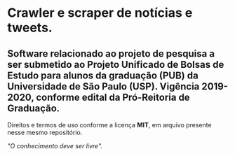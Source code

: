 # Crawler e scraper de notícias e tweets.

## Software relacionado ao projeto de pesquisa a ser submetido ao Projeto Unificado de Bolsas de Estudo para alunos da graduação (PUB) da Universidade de São Paulo (USP). Vigência 2019-2020, conforme edital da Pró-Reitoria de Graduação.
Direitos e termos de uso conforme a licença <strong>MIT</strong>, em arquivo presente nesse mesmo repositório.

<em>"O conhecimento deve ser livre".</em>
